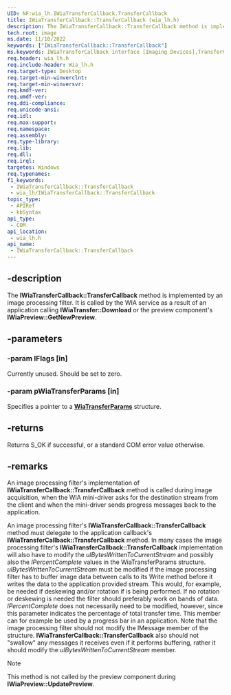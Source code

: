 ```yaml
---
UID: NF:wia_lh.IWiaTransferCallback.TransferCallback
title: IWiaTransferCallback::TransferCallback (wia_lh.h)
description: The IWiaTransferCallback::TransferCallback method is implemented by an image processing filter. It is called by the WIA service as a result of an application calling IWiaTransfer::Download or the preview component's IWiaPreview::GetNewPreview.
tech.root: image
ms.date: 11/10/2022
keywords: ["IWiaTransferCallback::TransferCallback"]
ms.keywords: IWiaTransferCallback interface [Imaging Devices],TransferCallback method, IWiaTransferCallback.TransferCallback, IWiaTransferCallback::TransferCallback, IWiaTransfercallback_8e8bdc78-ce93-4fe1-98aa-91ffe608ee52.xml, TransferCallback, TransferCallback method [Imaging Devices], TransferCallback method [Imaging Devices],IWiaTransferCallback interface, image.iwiatransfercallback_transfercallback, wia_lh/IWiaTransferCallback::TransferCallback
req.header: wia_lh.h
req.include-header: Wia_lh.h
req.target-type: Desktop
req.target-min-winverclnt: 
req.target-min-winversvr: 
req.kmdf-ver: 
req.umdf-ver: 
req.ddi-compliance: 
req.unicode-ansi: 
req.idl: 
req.max-support: 
req.namespace: 
req.assembly: 
req.type-library: 
req.lib: 
req.dll: 
req.irql: 
targetos: Windows
req.typenames: 
f1_keywords:
 - IWiaTransferCallback::TransferCallback
 - wia_lh/IWiaTransferCallback::TransferCallback
topic_type:
 - APIRef
 - kbSyntax
api_type:
 - COM
api_location:
 - wia_lh.h
api_name:
 - IWiaTransferCallback::TransferCallback
---
```


## -description

The **IWiaTransferCallback::TransferCallback** method is implemented by an image processing filter. It is called by the WIA service as a result of an application calling **IWiaTransfer::Download** or the preview component's **IWiaPreview::GetNewPreview**.

## -parameters

### -param lFlags [in]

Currently unused. Should be set to zero.

### -param pWiaTransferParams [in]

Specifies a pointer to a [**WiaTransferParams**](/windows/win32/wia/-wia-wiatransferparams) structure.

## -returns

Returns S_OK if successful, or a standard COM error value otherwise.

## -remarks

An image processing filter's implementation of **IWiaTransferCallback::TransferCallback** method is called during image acquisition, when the WIA mini-driver asks for the destination stream from the client and when the mini-driver sends progress messages back to the application.

An image processing filter's **IWiaTransferCallback::TransferCallback** method must delegate to the application callback's **IWiaTransferCallback::TransferCallback** method. In many cases the image processing filter's **IWiaTransferCallback::TransferCallback** implementation will also have to modify the *ulBytesWrittenToCurrentStream* and possibly also the *lPercentComplete* values in the WiaTransferParams structure. *ulBytesWrittenToCurrentStream* must be modified if the image processing filter has to buffer image data between calls to its Write method before it writes the data to the application provided stream. This would, for example, be needed if deskewing and/or rotation if is being performed. If no rotation or deskewing is needed the filter should preferably work on bands of data. *lPercentComplete* does not necessarily need to be modified, however, since this parameter indicates the percentage of total transfer time. This member can for example be used by a progress bar in an application. Note that the image processing filter should not modify the lMessage member of the structure. **IWiaTransferCallback::TransferCallback** also should not "swallow" any messages it receives even if it performs buffering, rather it should modify the *ulBytesWrittenToCurrentStream* member.

> [!NOTE]
> This method is not called by the preview component during **IWiaPreview::UpdatePreview**.
